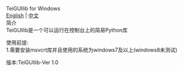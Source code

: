 TeiGUIlib for Windows  
[English](./README.en.md) | [中文](./README.zh.md)  
简介  
TeiGUIlib是一个可以运行在控制台上的简易Python库  

 使用前提:  
1.需要安装msvcrt库并且使用的系统为windows7及以上(windows8未测试)  

版本:TeiGUIlib-Ver 1.0  
